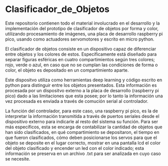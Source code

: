 # Clasificador_de_Objetos
Este repositorio contienen todo el material involucrado en el desarrollo y la implementación del prototipo de clasificador de objetos por forma y color, utilizando procesamiento de imágenes, una placa de desarrollo raspberry pi pico, usando como actuadores servomotores y escrito en micro python.

El clasificador de objetos consiste en un dispositivo capaz de diferenciar entre objetos y los colores de estos. Específicamente está diseñado para separar figuras esféricas en cuatro compartimientos según tres colores; rojo, verde o azul, en caso que no se cumplan las condiciones de forma o color, el objeto es depositado en un compartimiento aparte.

Este dispositvo utiliza como herramientas deep learning y código escrito en python para distinguir entre los objetos presentados. Esta información es procesada por un dispositvo externo a la placa de desarrollo (raspberry pi pico) dado a las limitaciones que esta posee; por lo tanto la información una vez procesada es enviada a través de comución serial al controlador.

La función del controlador, para este caso, una raspberry pi pico, es la de interpretar la información transmitida a través de puertos  seriales desde el dispositivo externo para indicarle al resto del sistema su función. Para ser más específicos, esta se encarga de contabilizar la cantidad de objetos que han sido clasificados, en qué compartimiento se depositaron, el tiempo en que fueron clasificados, cómo deben posicionarse los servos para que el objeto se deposite en el lugar correcto, mostrar en una pantalla lcd el color del objeto clasificado y encender un led con el color indicado; esta información se preserva en un archivo .txt para ser analizada en cuyo caso se necesite. 
